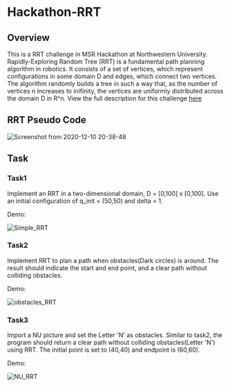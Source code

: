 # Hackathon-RRT

## Overview

This is a RRT challenge in MSR Hackathon at Northwestern University. Rapidly-Exploring Random Tree (RRT) is a fundamental path planning algorithm in robotics. It consists of a set of vertices, which represent configurations in some domain D and edges, which connect two vertices. The algorithm randomly builds a tree in such a way that, as the number of vertices n  increases to inifinity, the vertices are uniformly distributed across the domain D in R^n. View the full description for this challenge [here](https://nu-msr.github.io/hackathon_site/rrt_challenge.html)
## RRT Pseudo Code

![Screenshot from 2020-12-10 20-38-48](https://user-images.githubusercontent.com/70287453/101854787-cfbd8700-3b27-11eb-8899-831e9534c849.png)

## Task

### Task1

Implement an RRT in a two-dimensional domain, D = [0,100] x [0,100]. Use an initial configuration of q_init = (50,50) and delta = 1.

Demo:

![Simple_RRT](https://user-images.githubusercontent.com/70287453/101854628-85d4a100-3b27-11eb-8850-4975f2b3603b.gif)

### Task2

Implement RRT to plan a path when obstacles(Dark circles) is around. The result should indicate the start and end point, and a clear path without colliding obstacles.

Demo:

![obstacles_RRT](https://user-images.githubusercontent.com/70287453/101854627-85d4a100-3b27-11eb-8882-f27549fc37db.gif)

### Task3

Import a NU picture and set the Letter 'N' as obstacles. Similar to task2, the program should return a clear path without colliding obstacles(Letter 'N') using RRT. The initial point is set to (40,40) and endpoint is (60,60).

Demo:

![NU_RRT](https://user-images.githubusercontent.com/70287453/101854626-853c0a80-3b27-11eb-99be-98e928137361.gif)

